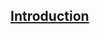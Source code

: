 ## [Introduction](https://github.com/fausfore/ngrx-guide/blob/master/documentations/introduction.md)
<!--stackedit_data:
eyJoaXN0b3J5IjpbMjA5MDYzODgxXX0=
-->